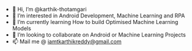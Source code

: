 - 👋 Hi, I’m @karthik-thotamgari
- 👀 I’m interested in Android Development, Machine Learning and RPA
- 🌱 I’m currently learning How to build Optimised Machine Learning Models
- 💞️ I’m looking to collaborate on Android or Machine Learning Projects
- 📫 Mail me @ iamtkarthikreddy@gmail.com

<!---
karthik-thotamgari/karthik-thotamgari is a ✨ special ✨ repository because its `README.md` (this file) appears on your GitHub profile.
You can click the Preview link to take a look at your changes.
--->
